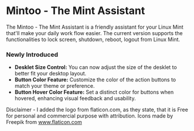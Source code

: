 # Mintoo - The Mint Assistant

The Mintoo - The Mint Assistant is a friendly assistant for your Linux Mint that'll make your daily work flow easier. The current version supports the functionalities to lock screen, shutdown, reboot, logout from Linux Mint.

### Newly Introduced
- **Desklet Size Control:** You can now adjust the size of the desklet to better fit your desktop layout.
- **Button Color Feature:** Customize the color of the action buttons to match your theme or preference.
- **Button Hover Color Feature:** Set a distinct color for buttons when hovered, enhancing visual feedback and usability.

Disclaimer - I added the logo from flaticon.com, as they state, that it is Free for personal and commercial purpose with attribution.
Icons made by Freepik from www.flaticon.com
